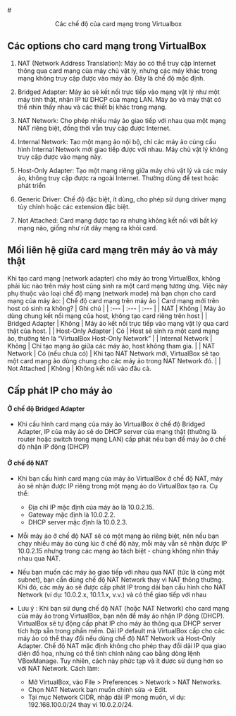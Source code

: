 #<center>Các chế độ của card mạng trong Virtualbox</center>
## Các options cho card mạng trong VirtualBox
1. NAT (Network Address Translation):
Máy ảo có thể truy cập Internet thông qua card mạng của máy chủ vật lý, nhưng các máy khác trong mạng không truy cập được vào máy ảo. Đây là chế độ mặc định.

2.	Bridged Adapter:
Máy ảo sẽ kết nối trực tiếp vào mạng vật lý như một máy tính thật, nhận IP từ DHCP của mạng LAN. Máy ảo và máy thật có thể nhìn thấy nhau và các thiết bị khác trong mạng.

3. NAT Network:
Cho phép nhiều máy ảo giao tiếp với nhau qua một mạng NAT riêng biệt, đồng thời vẫn truy cập được Internet.

4. Internal Network:
Tạo một mạng ảo nội bộ, chỉ các máy ảo cùng cấu hình Internal Network mới giao tiếp được với nhau. Máy chủ vật lý không truy cập được vào mạng này.

5. Host-Only Adapter:
Tạo một mạng riêng giữa máy chủ vật lý và các máy ảo, không truy cập được ra ngoài Internet. Thường dùng để test hoặc phát triển

6. Generic Driver:
Chế độ đặc biệt, ít dùng, cho phép sử dụng driver mạng tùy chỉnh hoặc các extension đặc biệt.

8. Not Attached:
Card mạng được tạo ra nhưng không kết nối với bất kỳ mạng nào, giống như rút dây mạng ra khỏi card.

## Mối liên hệ giữa card mạng trên máy ảo và máy thật


Khi tạo card mạng (network adapter) cho máy ảo trong VirtualBox, không phải lúc nào trên máy host cũng sinh ra một card mạng tương ứng. Việc này phụ thuộc vào loại chế độ mạng (network mode) mà bạn chọn cho card mạng của máy ảo:
| Chế độ card mạng trên máy ảo | Card mạng mới trên host có sinh ra không? | Ghi chú |
| :--- | :--- | :--- |
| NAT | Không | Máy ảo dùng chung kết nối mạng của host, không tạo card riêng trên host |
| Bridged Adapter | Không | Máy ảo kết nối trực tiếp vào mạng vật lý qua card thật của host. |
| Host-Only Adapter | Có | Host sẽ sinh ra một card mạng ảo, thường tên là “VirtualBox Host-Only Network” |
| Internal Network | Không | Chỉ tạo mạng ảo giữa các máy ảo, host không tham gia. |
| NAT Network | Có (nếu chưa có) | Khi tạo NAT Network mới, VirtualBox sẽ tạo một card mạng ảo dùng chung cho các máy ảo trong NAT Network đó. |
| Not Attached | Không | Không kết nối vào đâu cả.


## Cấp phát IP cho máy ảo
#### Ở chế độ Bridged Adapter
- Khi cấu hình card mạng của máy ảo VirtualBox ở chế độ Bridged Adapter, IP của máy ảo sẽ do DHCP server của mạng thật (thường là router hoặc switch trong mạng LAN) cấp phát nếu bạn để máy ảo ở chế độ nhận IP động (DHCP)

#### Ở chế độ NAT
- Khi bạn cấu hình card mạng của máy ảo VirtualBox ở chế độ NAT, máy ảo sẽ nhận được IP riêng trong một mạng ảo do VirtualBox tạo ra. Cụ thể:
    - Địa chỉ IP mặc định của máy ảo là 10.0.2.15.
    - Gateway mặc định là 10.0.2.2.
    - DHCP server mặc định là 10.0.2.3.

- Mỗi máy ảo ở chế độ NAT sẽ có một mạng ảo riêng biệt, nên nếu bạn chạy nhiều máy ảo cùng lúc ở chế độ này, mỗi máy vẫn sẽ nhận được IP 10.0.2.15 nhưng trong các mạng ảo tách biệt - chúng không nhìn thấy nhau qua NAT.

- Nếu bạn muốn các máy ảo giao tiếp với nhau qua NAT (tức là cùng một subnet), bạn cần dùng chế độ NAT Network thay vì NAT thông thường. Khi đó, các máy ảo sẽ được cấp phát IP trong dải bạn cấu hình cho NAT Network (ví dụ: 10.0.2.x, 10.1.1.x, v.v.) và có thể giao tiếp với nhau

- Lưu ý :  Khi bạn sử dụng chế độ NAT (hoặc NAT Network) cho card mạng của máy ảo trong VirtualBox, bạn nên để máy ảo nhận IP động (DHCP). VirtualBox sẽ tự động cấp phát IP cho máy ảo thông qua DHCP server tích hợp sẵn trong phần mềm. Dải IP default mà VirtualBox cấp cho các máy ảo có thể thay đổi nếu dùng chế độ NAT Network và Host-Only Adapter. Chế độ NAT mặc định không cho phép thay đổi dải IP qua giao diện đồ họa, nhưng có thể tinh chỉnh nâng cao bằng dòng lệnh VBoxManage. Tuy nhiên, cách này phức tạp và ít được sử dụng hơn so với NAT Network. Cách làm:
    - Mở VirtualBox, vào File > Preferences > Network > NAT Networks.
    - Chọn NAT Network bạn muốn chỉnh sửa -> Edit.
    - Tại mục Network CIDR, nhập dải IP mong muốn, ví dụ: 192.168.100.0/24 thay vì 10.0.2.0/24.
